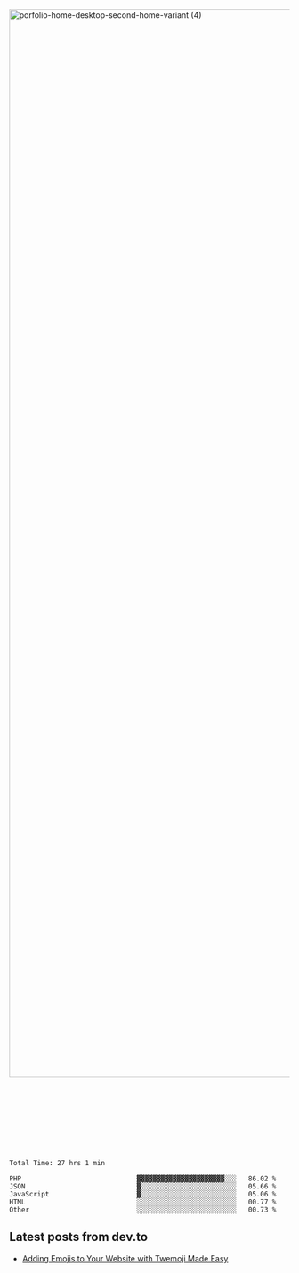 <img width="1920" alt="porfolio-home-desktop-second-home-variant (4)" src="https://user-images.githubusercontent.com/44812120/231556360-1ee1d327-1a45-4bda-a93d-dd32a34149e4.png">
 
 
 
 
 
 <br><br><br><br><br><br><br>
<!--START_SECTION:waka-->

```text
Total Time: 27 hrs 1 min

PHP                             ▓▓▓▓▓▓▓▓▓▓▓▓▓▓▓▓▓▓▓▓▓▓░░░   86.02 %
JSON                            ▓░░░░░░░░░░░░░░░░░░░░░░░░   05.66 %
JavaScript                      ▓░░░░░░░░░░░░░░░░░░░░░░░░   05.06 %
HTML                            ░░░░░░░░░░░░░░░░░░░░░░░░░   00.77 %
Other                           ░░░░░░░░░░░░░░░░░░░░░░░░░   00.73 %
```

<!--END_SECTION:waka-->

## Latest posts from dev.to
<!-- MEDIUM-STORY-LIST:START -->
- [Adding Emojis to Your Website with Twemoji Made Easy](https://dev.to/danielsebesta/adding-emojis-to-your-website-with-twemoji-made-easy-mc8)
<!-- MEDIUM-STORY-LIST:END -->

